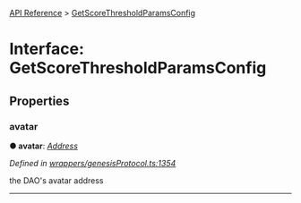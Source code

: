 [API Reference](../README.md) > [GetScoreThresholdParamsConfig](../interfaces/GetScoreThresholdParamsConfig.md)



# Interface: GetScoreThresholdParamsConfig


## Properties
<a id="avatar"></a>

###  avatar

**●  avatar**:  *[Address](../#Address)* 

*Defined in [wrappers/genesisProtocol.ts:1354](https://github.com/daostack/arc.js/blob/42de6847/lib/wrappers/genesisProtocol.ts#L1354)*



the DAO's avatar address




___


